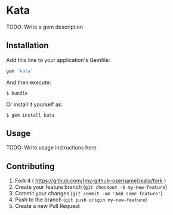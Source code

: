# Kata

TODO: Write a gem description

## Installation

Add this line to your application's Gemfile:

```ruby
gem 'kata'
```

And then execute:

    $ bundle

Or install it yourself as:

    $ gem install kata

## Usage

TODO: Write usage instructions here

## Contributing

1. Fork it ( https://github.com/[my-github-username]/kata/fork )
2. Create your feature branch (`git checkout -b my-new-feature`)
3. Commit your changes (`git commit -am 'Add some feature'`)
4. Push to the branch (`git push origin my-new-feature`)
5. Create a new Pull Request
